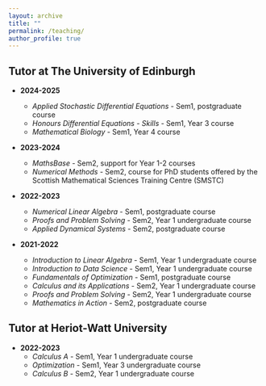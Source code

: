 ```yaml
---
layout: archive
title: ""
permalink: /teaching/
author_profile: true
---
```

<!-- ---
layout: page
permalink: /teaching/
title: Teaching
tags: [teaching]
comments: false -->
<!-- --- -->

## Tutor at The University of Edinburgh
* **2024-2025**
  * *Applied Stochastic Differential Equations* - Sem1, postgraduate course
  * *Honours Differential Equations - Skills* - Sem1, Year 3 course
  * *Mathematical Biology* - Sem1, Year 4 course

* **2023-2024**
  * *MathsBase* - Sem2, support for Year 1-2 courses
  * *Numerical Methods* - Sem2, course for PhD students offered by the Scottish Mathematical Sciences Training Centre (SMSTC)

* **2022-2023**
  * *Numerical Linear Algebra* - Sem1, postgraduate course
  * *Proofs and Problem Solving* - Sem2, Year 1 undergraduate course
  * *Applied Dynamical Systems* - Sem2, postgraduate course

* **2021-2022**
  * *Introduction to Linear Algebra* - Sem1, Year 1 undergraduate course
  * *Introduction to Data Science* - Sem1, Year 1 undergraduate course
  * *Fundamentals of Optimization* - Sem1, postgraduate course
  * *Calculus and its Applications* - Sem2, Year 1 undergraduate course
  * *Proofs and Problem Solving* - Sem2, Year 1 undergraduate course
  * *Mathematics in Action* - Sem2, postgraduate course

## Tutor at Heriot-Watt University
* **2022-2023**
  * *Calculus A* - Sem1, Year 1 undergraduate course
  * *Optimization* - Sem1, Year 3 undergraduate course
  * *Calculus B* - Sem2, Year 1 undergraduate course
